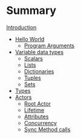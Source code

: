 # Summary

[Introduction](index.md)

- [Hello World](hello.md)
  - [Program Arguments](hello/args.md)
- [Variable data types](primitives.md)
  - [Scalars](primitives/scalars.md)
  - [Lists](primitives/lists.md)
  - [Dictionaries](primitives/dicts.md)
  - [Tuples](primitives/tuples.md)
  - [Sets](primitives/sets.md)
- [Types](types.md)
- [Actors](actors.md)
  - [Root Actor](actors/root.md)
  - [Lifetime](actors/lifetime.md)
  - [Attributes](actors/attributes.md)
  - [Concurrency](actors/concurrency.md)
  - [Sync Method calls](actors/sync_method_call.md)
<!-- should go under Actors -- - [Async Method calls](actors/async_method_call.md) -->
<!--- [Control flow](control_flow.md)-->

